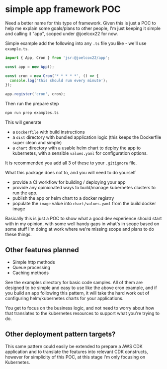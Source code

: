 # simple app framework POC

Need a better name for this type of framework. Given this is just a POC to help
me explain some goals/plans to other people, I'm just keeping it simple and
calling it "app", scoped under @joelcox22 for now.

Simple example add the following into any `.ts` file you like - we'll use `example.ts`.

```typescript
import { App, Cron } from 'jsr:@joelcox22/app';

const app = new App();

const cron = new Cron('* * * * *', () => {
  console.log('this should run every minute');
});

app.register('cron', cron);
```

Then run the prepare step

```bash
npm run prep examples.ts
```

This will generate

- a `Dockerfile` with build instructions
- a `dist` directory with bundled application logic (this keeps the Dockerfile super clean and simple)
- a `chart` directory with a usable helm chart to deploy the app to kubernetes, with a sensible `values.yaml` for configuration options.

It is recommended you add all 3 of these to your `.gitignore` file.

What this package does not to, and you will need to do yourself

- provide a CI workflow for building / deploying your app
- provide any opinionated ways to build/manage kubernetes clusters to run the app.
- publish the app or helm chart to a docker registry
- populate the `image` value into `chart/values.yaml` from the build docker image

Basically this is just a POC to show what a good dev experience should start with in my opinion,
with some well handy gaps in what's in scope based on some stuff I'm doing at work where
we're missing scope and plans to do these things.

## Other features planned

- Simple http methods
- Queue processing
- Caching methods

See the examples directory for basic code samples. All of them are designed to be simple
and easy to use like the above cron example, and if you build an app following this pattern,
it will take the hard work out of configuring helm/kubernetes charts for your applications.

You get to focus on the business logic, and not need to worry about how that
translates to the kubernetes resources to support what you're trying to do.

## Other deployment pattern targets?

This same pattern could easily be extended to prepare a AWS CDK application and
to translate the features into relevant CDK constructs, however for simplicity
of this POC, at this stage I'm only focusing on Kubernetes.

